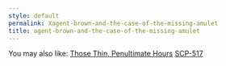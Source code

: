 ```yaml
---
style: default
permalink: Xagent-brown-and-the-case-of-the-missing-amulet
title: agent-brown-and-the-case-of-the-missing-amulet
---
```

You may also like:
[Those Thin, Penultimate Hours](http://scp-wiki.net/those-thin-penultimate-hours)
[SCP-517](http://scp-wiki.net/scp-517)